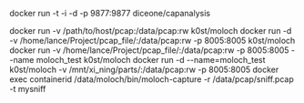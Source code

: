 docker run -t -i -d -p 9877:9877 diceone/capanalysis

docker run -v /path/to/host/pcap:/data/pcap:rw k0st/moloch
docker run -d -v /home/lance/Project/pcap_file/:/data/pcap:rw -p 8005:8005 k0st/moloch
docker run -v /home/lance/Project/pcap_file/:/data/pcap:rw -p 8005:8005 --name moloch_test k0st/moloch
docker run -d --name=moloch_test k0st/moloch -v /mnt/xi_ning/parts/:/data/pcap:rw -p 8005:8005
docker exec containerid /data/moloch/bin/moloch-capture -r /data/pcap/sniff.pcap -t mysniff
